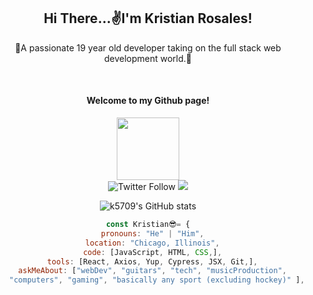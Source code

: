 <div align='center'>
  <h2>Hi There...✌I'm Kristian Rosales!</h2>
</div>
<p align="center">🎇A passionate 19 year old developer taking on the full stack web development world.🎇</p><br/>
<div id="header" align="center">
  <h4>Welcome to my Github page!</h4>
  <img src="https://media.giphy.com/media/M9gbBd9nbDrOTu1Mqx/giphy.gif" width="100"/>
</div>  

<div id='social-badges' align="center">
  <img alt="Twitter Follow" src="https://img.shields.io/twitter/follow/_kriss_rosales?style=social">
  <img src='https://img.shields.io/badge/-Kristian Rosales-blue?style=flat-square&logo=Linkedin&logoColor=white&link=https://www.linkedin.com/in/kristian-rosales/)](https://www.linkedin.com/in/kristian-rosales/')
</div>

![k5709's GitHub stats](https://github-readme-stats.vercel.app/api?username=k5709&theme=dark&show_icons=true)  
  
  ```javascript
const Kristian😎= {
    pronouns: "He" | "Him",
    location: "Chicago, Illinois",
    code: [JavaScript, HTML, CSS,],
    tools: [React, Axios, Yup, Cypress, JSX, Git,],
    askMeAbout: ["webDev", "guitars", "tech", "musicProduction",
      "computers", "gaming", "basically any sport (excluding hockey)" ],
```
